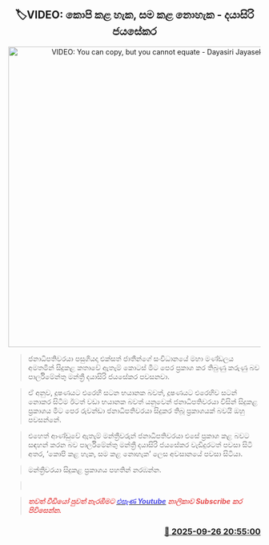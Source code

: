 <p align='center'><b><h2 align='center' title='VIDEO: You can copy, but you cannot equate - Dayasiri Jayasekara'>🏷VIDEO: ‍කොපි කළ හැක, සම කළ නොහැක - දයාසිරි ජයසේකර</h2></b></p>
<p align='center'><img src='https://helakuru.sgp1.cdn.digitaloceanspaces.com/esana/images/lib/dayasiri-video-iop.jpg' width='600' alt='VIDEO: You can copy, but you cannot equate - Dayasiri Jayasekara'></p>

> ජනාධිපතිවරයා පසුගියදා එක්සත් ජාතීන්ගේ සංවිධානයේ මහා මණ්ඩලය අමතමින් සිදුකළ කතාවේ ඇතැම් කොටස් මීට පෙර ප්‍රකාශ කර තිබුණු කරුණු බව පාර්ලිමේන්තු මන්ත්‍රී දයාසිරි ජයසේකර පවසනවා.

> ඒ අනුව, දූෂණයට එරෙහි සටන භයානක බවත්, දූෂණයට එරෙහිව සටන් නොකර සිටීම ඊටත් වඩා භයානක බවත් යනුවෙන් ජනාධිපතිවරයා විසින් සිදුකළ ප්‍රකාශය මීට පෙර රුවන්ඩා ජනාධිපතිවරයා සිදුකර තිබූ ප්‍රකාශයක් බවයි ඔහු පවසන්නේ.

> එහෙත් ආණ්ඩුවේ ඇතැම් මන්ත්‍රීවරුන් ජනාධිපතිවරයා එසේ ප්‍රකාශ කළ බවට සඳහන් කරන බව පාර්ලිමේන්තු මන්ත්‍රී දයාසිරි ජයසේකර වැඩිදුරටත් පවසා සිටි අතර, ‘කොපි කළ හැක, සම කළ නොහැක’ ලෙස අවසානයේ පවසා සිටියා.

> මන්ත්‍රීවරයා සිදුකළ ප්‍රකාශය පහතින් නරඹන්න.

>  

> <span style='color:#e64d4d'><em><strong>තවත් වීඩියෝ පුවත් නැරඹීමට </strong></em></span><a href='https://youtube.com/@esanamedia?si=UZCWEZmqFcpzlvdV'><span style='color:#4d4de6'><em><strong>එසැණ Youtube</strong></em></span></a><span style='color:#e64d4d'><em><strong> නාලිකාව Subscribe කර පිවිසෙන්න.</strong></em></span>



<h3 align='right'><a href='https://www.helakuru.lk/esana/p/114017/'>📅 2025-09-26 20:55:00</a></h3>
